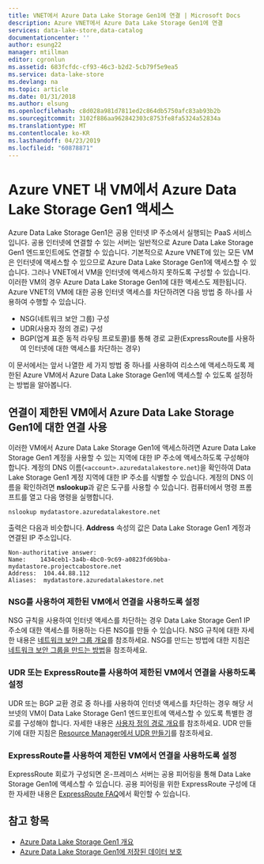 ```yaml
---
title: VNET에서 Azure Data Lake Storage Gen1에 연결 | Microsoft Docs
description: Azure VNET에서 Azure Data Lake Storage Gen1에 연결
services: data-lake-store,data-catalog
documentationcenter: ''
author: esung22
manager: mtillman
editor: cgronlun
ms.assetid: 683fcfdc-cf93-46c3-b2d2-5cb79f5e9ea5
ms.service: data-lake-store
ms.devlang: na
ms.topic: article
ms.date: 01/31/2018
ms.author: elsung
ms.openlocfilehash: c8d028a981d7811ed2c864db5750afc83ab93b2b
ms.sourcegitcommit: 3102f886aa962842303c8753fe8fa5324a52834a
ms.translationtype: MT
ms.contentlocale: ko-KR
ms.lasthandoff: 04/23/2019
ms.locfileid: "60878871"
---
```

# <a name="access-azure-data-lake-storage-gen1-from-vms-within-an-azure-vnet"></a>Azure VNET 내 VM에서 Azure Data Lake Storage Gen1 액세스
Azure Data Lake Storage Gen1은 공용 인터넷 IP 주소에서 실행되는 PaaS 서비스입니다. 공용 인터넷에 연결할 수 있는 서버는 일반적으로 Azure Data Lake Storage Gen1 엔드포인트에도 연결할 수 있습니다. 기본적으로 Azure VNET에 있는 모든 VM은 인터넷에 액세스할 수 있으므로 Azure Data Lake Storage Gen1에 액세스할 수 있습니다. 그러나 VNET에서 VM을 인터넷에 액세스하지 못하도록 구성할 수 있습니다. 이러한 VM의 경우 Azure Data Lake Storage Gen1에 대한 액세스도 제한됩니다. Azure VNET의 VM에 대한 공용 인터넷 액세스를 차단하려면 다음 방법 중 하나를 사용하여 수행할 수 있습니다.

* NSG(네트워크 보안 그룹) 구성
* UDR(사용자 정의 경로) 구성
* BGP(업계 표준 동적 라우팅 프로토콜)를 통해 경로 교환(ExpressRoute를 사용하여 인터넷에 대한 액세스를 차단하는 경우)

이 문서에서는 앞서 나열한 세 가지 방법 중 하나를 사용하여 리소스에 액세스하도록 제한된 Azure VM에서 Azure Data Lake Storage Gen1에 액세스할 수 있도록 설정하는 방법을 알아봅니다.

## <a name="enabling-connectivity-to-azure-data-lake-storage-gen1-from-vms-with-restricted-connectivity"></a>연결이 제한된 VM에서 Azure Data Lake Storage Gen1에 대한 연결 사용
이러한 VM에서 Azure Data Lake Storage Gen1에 액세스하려면 Azure Data Lake Storage Gen1 계정을 사용할 수 있는 지역에 대한 IP 주소에 액세스하도록 구성해야 합니다. 계정의 DNS 이름(`<account>.azuredatalakestore.net`)을 확인하여 Data Lake Storage Gen1 계정 지역에 대한 IP 주소를 식별할 수 있습니다. 계정의 DNS 이름을 확인하려면 **nslookup**과 같은 도구를 사용할 수 있습니다. 컴퓨터에서 명령 프롬프트를 열고 다음 명령을 실행합니다.

    nslookup mydatastore.azuredatalakestore.net

출력은 다음과 비슷합니다. **Address** 속성의 값은 Data Lake Storage Gen1 계정과 연결된 IP 주소입니다.

    Non-authoritative answer:
    Name:    1434ceb1-3a4b-4bc0-9c69-a0823fd69bba-mydatastore.projectcabostore.net
    Address:  104.44.88.112
    Aliases:  mydatastore.azuredatalakestore.net


### <a name="enabling-connectivity-from-vms-restricted-by-using-nsg"></a>NSG를 사용하여 제한된 VM에서 연결을 사용하도록 설정
NSG 규칙을 사용하여 인터넷 액세스를 차단하는 경우 Data Lake Storage Gen1 IP 주소에 대한 액세스를 허용하는 다른 NSG를 만들 수 있습니다. NSG 규칙에 대한 자세한 내용은 [네트워크 보안 그룹 개요](../virtual-network/security-overview.md)를 참조하세요. NSG를 만드는 방법에 대한 지침은 [네트워크 보안 그룹을 만드는 방법](../virtual-network/tutorial-filter-network-traffic.md)을 참조하세요.

### <a name="enabling-connectivity-from-vms-restricted-by-using-udr-or-expressroute"></a>UDR 또는 ExpressRoute를 사용하여 제한된 VM에서 연결을 사용하도록 설정
UDR 또는 BGP 교환 경로 중 하나를 사용하여 인터넷 액세스를 차단하는 경우 해당 서브넷의 VM이 Data Lake Storage Gen1 엔드포인트에 액세스할 수 있도록 특별한 경로를 구성해야 합니다. 자세한 내용은 [사용자 정의 경로 개요](../virtual-network/virtual-networks-udr-overview.md)를 참조하세요. UDR 만들기에 대한 지침은 [Resource Manager에서 UDR 만들기](../virtual-network/tutorial-create-route-table-powershell.md)를 참조하세요.

### <a name="enabling-connectivity-from-vms-restricted-by-using-expressroute"></a>ExpressRoute를 사용하여 제한된 VM에서 연결을 사용하도록 설정
ExpressRoute 회로가 구성되면 온-프레미스 서버는 공용 피어링을 통해 Data Lake Storage Gen1에 액세스할 수 있습니다. 공용 피어링을 위한 ExpressRoute 구성에 대한 자세한 내용은 [ExpressRoute FAQ](../expressroute/expressroute-faqs.md)에서 확인할 수 있습니다.

## <a name="see-also"></a>참고 항목
* [Azure Data Lake Storage Gen1 개요](data-lake-store-overview.md)
* [Azure Data Lake Storage Gen1에 저장된 데이터 보호](data-lake-store-security-overview.md)

